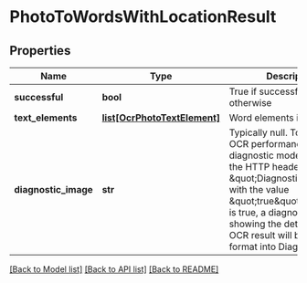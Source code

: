 # PhotoToWordsWithLocationResult

## Properties
Name | Type | Description | Notes
------------ | ------------- | ------------- | -------------
**successful** | **bool** | True if successful, false otherwise | [optional] 
**text_elements** | [**list[OcrPhotoTextElement]**](OcrPhotoTextElement.md) | Word elements in the image | [optional] 
**diagnostic_image** | **str** | Typically null.  To analyze OCR performance, enable diagnostic mode by adding the HTTP header \&quot;DiagnosticMode\&quot; with the value \&quot;true\&quot;.  When this is true, a diagnostic image showing the details of the OCR result will be set in PNG format into DiagnosticImage. | [optional] 

[[Back to Model list]](../README.md#documentation-for-models) [[Back to API list]](../README.md#documentation-for-api-endpoints) [[Back to README]](../README.md)


